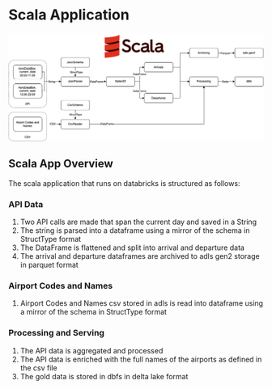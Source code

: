 <h1>Scala Application</h1>

![alt text](images/ScalaCodeOverview.png)

<h2>Scala App Overview</h2>

The scala application that runs on databricks is structured as follows: 

<h3>API Data</h3>

1. Two API calls are made that span the current day and saved in a String
2. The string is parsed into a dataframe using a mirror of the schema in StructType format
3. The DataFrame is flattened and split into arrival and departure data
4. The arrival and departure dataframes are archived to adls gen2 storage in parquet format

<h3>Airport Codes and Names</h3>

1. Airport Codes and Names csv stored in adls is read into dataframe using a mirror of the schema in StructType format

<h3>Processing and Serving</h3>

1. The API data is aggregated and processed
2. The API data is enriched with the full names of the airports as defined in the csv file
3. The gold data is stored in dbfs in delta lake format